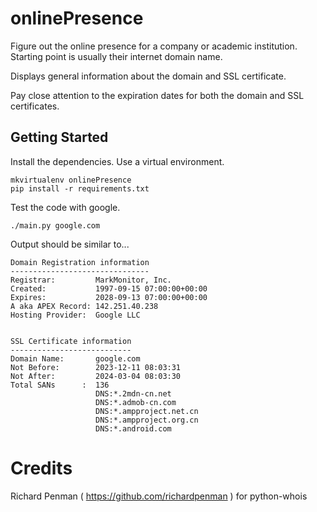 # onlinePresence

Figure out the online presence for a company or academic institution. Starting point is usually their internet domain name.

Displays general information about the domain and SSL certificate.

Pay close attention to the expiration dates for both the domain and SSL certificates.

## Getting Started
Install the dependencies. Use a virtual environment.

```
mkvirtualenv onlinePresence
pip install -r requirements.txt
```

Test the code with google.
```
./main.py google.com
```

Output should be similar to...
```
Domain Registration information
-------------------------------
Registrar:         MarkMonitor, Inc.
Created:           1997-09-15 07:00:00+00:00
Expires:           2028-09-13 07:00:00+00:00
A aka APEX Record: 142.251.40.238
Hosting Provider:  Google LLC


SSL Certificate information
---------------------------
Domain Name:       google.com
Not Before:        2023-12-11 08:03:31
Not After:         2024-03-04 08:03:30
Total SANs      :  136
                   DNS:*.2mdn-cn.net
                   DNS:*.admob-cn.com
                   DNS:*.ampproject.net.cn
                   DNS:*.ampproject.org.cn
                   DNS:*.android.com
```

# Credits

Richard Penman ( https://github.com/richardpenman ) for python-whois
